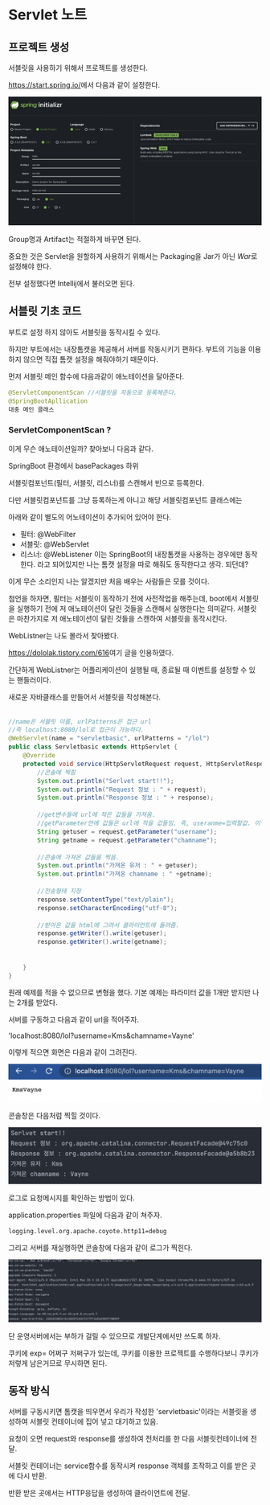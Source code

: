 # Servlet  노트

## 프로젝트 생성  

서블릿을 사용하기 위해서 프로젝트를 생성한다.

<https://start.spring.io/>에서 다음과 같이 설정한다.

![](/2_servletProject/img/springconf.png)

Group명과 Artifact는 적절하게 바꾸면 된다.

중요한 것은 Servlet을 원할하게 사용하기 위해서는 Packaging을 Jar가 아닌 *War*로 설정해야 한다.

전부 설정했다면 Intellij에서 불러오면 된다.

## 서블릿 기초 코드

부트로 설정 하지 않아도 서블릿을 동작시킬 수 있다.

하지만 부트에서는 내장톰캣을 제공해서 서버를 작동시키기 편하다. 부트의 기능을 이용하지 않으면 직접 톰캣 설정을 해줘야하기 때문이다.

먼저 서블릿 메인 함수에 다음과같이 애노테이션을 달아준다.

```java
@ServletComponentScan //서블릿을 자동으로 등록해준다.
@SpringBootApllication
대충 메인 클래스
```

### ServletComponentScan ? 

이게 무슨 애노테이션일까? 찾아보니 다음과 같다.

SpringBoot 환경에서 basePackages 하위

서블릿컴포넌트(필터, 서블릿, 리스너)를 스캔해서 빈으로 등록한다.

다만 서블릿컴포넌트를 그냥 등록하는게 아니고 해당 서블릿컴포넌트 클래스에는

아래와 같이 별도의 어노테이션이 추가되어 있어야 한다.

- 필터: @WebFilter
- 서블릿: @WebServlet
- 리스너: @WebListener
이는 SpringBoot의 내장톰캣을 사용하는 경우에만 동작한다. 라고 되어있지만 나는 톰캣 설정을 따로 해줘도 동작한다고 생각. 되던데?


이게 무슨 소리인지 나는 알겠지만 처음 배우는 사람들은 모를 것이다.

첨언을 하자면, 필터는 서블릿이 동작하기 전에 사전작업을 해주는데, boot에서 서블릿을 실행하기 전에 저 애노테이션이 달린 것들을 스캔해서 실행한다는 의미같다. 서블릿은 마찬가지로 저 애노테이션이 달린 것들을 스캔하여 서블릿을 동작시킨다. 

WebListner는 나도 몰라서 찾아봤다.

<https://dololak.tistory.com/616>여기 글을 인용하였다.

간단하게 WebListner는 어플리케이션이 실행될 때, 종료될 때 이벤트를 설정할 수 있는 핸들러이다.


새로운 자바클래스를 만들어서 서블릿을 작성해본다.

```java

//name은 서블릿 이름, urlPatterns은 접근 url
//즉 localhost:8080/lol로 접근이 가능하다.
@WebServlet(name = "servletbasic", urlPatterns = "/lol")
public class Servletbasic extends HttpServlet {
    @Override
    protected void service(HttpServletRequest request, HttpServletResponse response) throws ServletException, IOException {
        //콘솔에 찍힘
        System.out.println("Serlvet start!!");
        System.out.println("Request 정보 : " + request);
        System.out.println("Response 정보 : " + response);

        //get변수들에 url에 적은 값들을 가져옴.
        //getParameter안에 값들은 url에 적을 값들임. 즉, useranme=입력할값. 이렇게
        String getuser = request.getParameter("username");
        String getname = request.getParameter("chamname");

        //콘솔에 가져온 값들을 찍음.
        System.out.println("가져온 유저 : " + getuser);
        System.out.println("가져온 chamname : " +getname);

        //전송형태 지정
        response.setContentType("text/plain");
        response.setCharacterEncoding("utf-8");
        
        //받아온 값을 html에 그려서 클라이언트에 돌려줌.
        response.getWriter().write(getuser);
        response.getWriter().write(getname);


    }
}

```

원래 예제를 적을 수 없으므로 변형을 했다. 기본 예제는 파라미터 값을 1개만 받지만 나는 2개를 받았다.

서버를 구동하고 다음과 같이 url을 적어주자.

'localhost:8080/lol?username=Kms&chamname=Vayne'

이렇게 적으면 화면은 다음과 같이 그려진다.

![](img/servletbasic.png)

콘솔창은 다음처럼 찍힐 것이다.

![](img/servletbasciconsole.png)  

로그로 요청메시지를 확인하는 방법이 있다.

application.properties 파일에 다음과 같이 쳐주자.

```xml
logging.level.org.apache.coyote.http11=debug
```

그리고 서버를 재실행하면 콘솔창에 다음과 같이 로그가 찍힌다.

![](img/servletbasicLog.png)

단 운영서버에서는 부하가 걸릴 수 있으므로 개발단계에서만 쓰도록 하자.


쿠키에 exp= 어쩌구 저쩌구가 있는데, 쿠키를 이용한 프로젝트를 수행하다보니 쿠키가 저렇게 남은거므로 무시하면 된다.

## 동작 방식

서버를 구동시키면 톰캣을 띄우면서 우리가 작성한 'servletbasic'이라는 서블릿을 생성하여 서블릿 컨테이너에 집어 넣고 대기하고 있음.

요청이 오면 request와 response를 생성하여 전처리를 한 다음 서블릿컨테이너에 전달.

서블릿 컨테이너는 service함수를 동작시켜 response 객체를 조작하고 이를 받은 곳에 다시 반환.

반환 받은 곳에서는 HTTP응답을 생성하여 클라이언트에 전달.
